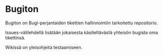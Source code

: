 # Bugiton

Bugiton on Bugi-perjantaiden tikettien hallinnointiin tarkoitettu repositorio.

Issues-välilehdellä lisätään jokaisesta käsiteltävästä yhteisön bugista oma tikettinsä.

Wikissä on yleisohjeita testaamiseen.
